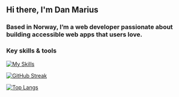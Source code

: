 ## Hi there, I'm Dan Marius

### Based in Norway, I’m a web developer passionate about building accessible web apps that users love.

### Key skills & tools
[![My Skills](https://skillicons.dev/icons?i=html,css,js,ts,tailwind,react,nextjs,gatsby,scss,linux,nodejs,docker,nest,postgresql,prisma,mongodb,supabase,aws,jest,vitest&perline=6)](https://github.com/danmlarsen/)
    
[![GitHub Streak](https://streak-stats.demolab.com/?user=danmlarsen&theme=tokyonight)]([https://git.io/streak-stats](https://github.com/danmlarsen/))
  
[![Top Langs](https://github-readme-stats.vercel.app/api/top-langs/?username=danmlarsen&layout=compact&theme=tokyonight)](https://github.com/danmlarsen/)



<!-- [![danmlarsens's GitHub stats](https://github-readme-stats.vercel.app/api?username=danmlarsen)](https://github.com/danmlarsen/github-readme-stats) -->

<!--
**danmlarsen/danmlarsen** is a ✨ _special_ ✨ repository because its `README.md` (this file) appears on your GitHub profile.

Here are some ideas to get you started:

- 🔭 I’m currently working on ...
- 🌱 I’m currently learning ...
- 👯 I’m looking to collaborate on ...
- 🤔 I’m looking for help with ...
- 💬 Ask me about ...
- 📫 How to reach me: ...
- 😄 Pronouns: ...
- ⚡ Fun fact: ...
-->
